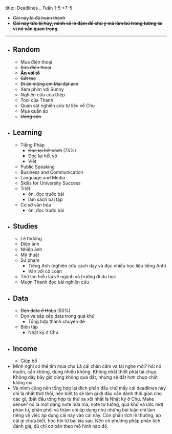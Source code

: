 title:: Deadlines _ Tuần 1-5->7-5

- ~~Cái này là đã hoàn thành~~
- ~~**Cái này tức bị hủy, mình sẽ in đậm để chú ý mà làm bù trong tương lai vì nó vẫn quan trọng**~~
- ---
- ## Random
	- Mua điện thoại
	- ~~Sửa điện thoại~~
	- ~~**Ăn với tổ**~~
	- ~~Cắt tóc~~
	- ~~Đi ăn mừng em Mai đạt aim~~
	- Xem phim với Sunny
	- Nghiên cứu của Diệp
	- Tool của Thanh
	- Quan sát nghiên cứu tư liệu về Chu
	- Mua quần áo
	- ~~Uống cồn~~
- ## Learning
	- Tiếng Pháp
		- ~~Đọc lại hết sách~~ (75%)
		- Đọc lại hết vở
		- Viết
	- Public Speaking
	- Business and Communication
	- Language and Media
	- Skills for University Success
	- Triết
		- ôn, đọc trước bài
		- làm sách bài tập
	- Cơ sở văn hóa
		- ôn, đọc trước bài
- ## Studies
	- Lẽ thường
	- Điện ảnh
	- Nhiếp ảnh
	- Mỹ thuật
	- Sư phạm
		- Tiếng Anh (nghiên cứu cách dạy và đọc nhiều học liệu tiếng Anh)
		- Văn với cô Loan
	- Thử tìm hiểu lại về ngành và trường đi du học
	- Mượn Thanh đọc bài nghiên cứu
- ## Data
	- ~~Dọn data ở HoLa~~ (50%)
	- Dọn và sắp xếp data trong quá khứ
		- Tổng hợp thành chuyên đề
	- Biên tập
		- Nhật ký ở Chu
- ## Income
	- Giúp bố
- Mình nghĩ có thể tìm mua cho Lã cái chân cắm và tai nghe mới? hỏi nó muốn, cần không, dùng nhiều không. Không nhất thiết phải tai chụp. Không dây bây giờ cũng không quá đắt, nhưng sẽ đắt hơn chụp chất lượng mà
- Và mình cũng nên tổng hợp lại đích phấn đấu chứ mấy cái deadlines này chỉ là nhất thời thôi, nên biết ta sẽ làm gì đi đâu cần dành thời gian cho các gì, (bắt đầu tổng hợp từ thứ xa xôi nhất là Nhật ký ở Chu. Make sense? nó là một dạng note nữa mà, note tư tưởng, quá khứ và ước mơ) phản tư, phân phối và thậm chí áp dụng như những bài luận chỉ làm riêng về việc áp dụng cái này vào cái này. Còn phân tích lẽ thường, áp cái gì chưa biết, học hỏi từ bài kia sau. Nên có phương pháp phân tích đánh giá, dù chỉ cơ bản theo mô hình nào đó.